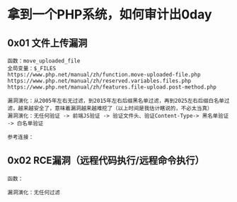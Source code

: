 # 拿到一个PHP系统，如何审计出0day
## 0x01 文件上传漏洞
```
函数：move_uploaded_file
全局变量：$_FILES
https://www.php.net/manual/zh/function.move-uploaded-file.php
https://www.php.net/manual/zh/reserved.variables.files.php
https://www.php.net/manual/zh/features.file-upload.post-method.php

漏洞演化：从2005年左右无过滤，到2015年左右后缀黑名单过滤，再到2025左右后缀白名单过滤，越来越安全了，意味着漏洞越来越难挖了（以上时间是我估计瞎说的，不必太当真）
漏洞演化：无任何验证 -> 前端JS验证 -> 验证文件头、验证Content-Type-> 黑名单验证 -> 白名单验证

参考连接：

```
## 0x02 RCE漏洞（远程代码执行/远程命令执行）
```
函数：

漏洞演化：无任何过滤
```